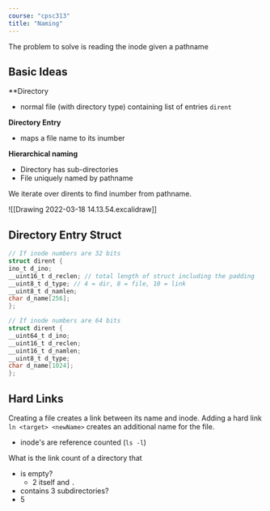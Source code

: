 ```yaml
---
course: "cpsc313"
title: "Naming"
---
```


The problem to solve is reading the inode given a pathname

## Basic Ideas
**Directory
- normal file (with directory type) containing list of entries `dirent`

**Directory Entry**
- maps a file name to its inumber

**Hierarchical naming**
- Directory has sub-directories
- File uniquely named by pathname

We iterate over dirents to find inumber from pathname.

![[Drawing 2022-03-18 14.13.54.excalidraw]]

## Directory Entry Struct
```C
// If inode numbers are 32 bits
struct dirent {  
ino_t d_ino;  
__uint16_t d_reclen; // total length of struct including the padding
__uint8_t d_type; // 4 = dir, 8 = file, 10 = link
__uint8_t d_namlen;  
char d_name[256];  
};  

// If inode numbers are 64 bits
struct dirent {  
__uint64_t d_ino;  
__uint16_t d_reclen;  
__uint16_t d_namlen;  
__uint8_t d_type;  
char d_name[1024];  
};
```

## Hard Links
Creating a file creates a link between its name and inode.
Adding a hard link `ln <target> <newName>` creates an additional name for the file.
- inode's are reference counted (`ls -l`)

What is the link count of a directory that
- is empty?
    - 2 itself and `.`
- contains 3 subdirectories?
- 5